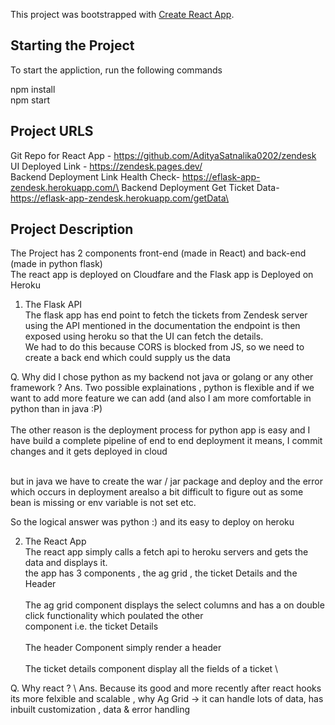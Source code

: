 This project was bootstrapped with [Create React App](https://github.com/facebook/create-react-app).

## Starting the Project

To start the appliction, run the following commands

npm install \
npm start

## Project URLS
Git Repo for React App - https://github.com/AdityaSatnalika0202/zendesk \
UI Deployed Link - https://zendesk.pages.dev/ \
Backend Deployment Link Health Check- https://eflask-app-zendesk.herokuapp.com/\
Backend Deployment Get Ticket Data- https://eflask-app-zendesk.herokuapp.com/getData\



## Project Description

The Project has 2 components front-end (made in React) and back-end (made in python flask) \
The react app is deployed on Cloudfare and the Flask app is Deployed on Heroku 

1. The Flask API\
   The flask app has end point to fetch the tickets from Zendesk server using the API mentioned in the documentation 
   the endpoint is then exposed using heroku so that the UI can fetch the details. \
   We had to do this because CORS is blocked from JS, so we need to create a back end which could supply us the data


Q. Why did I chose python as my backend not java or golang or any other framework ?
Ans. Two possible explainations , python is flexible and if we want to add more feature we can add (and also I am more comfortable in 
python than in java :P)
\
\
The other reason is the deployment process for python app is easy and I have build a complete pipeline of end to end deployment 
it means, I commit changes and it gets deployed in cloud 

\
but in java we have to create the war / jar package and deploy and the error which occurs in deployment arealso a bit difficult to figure
out as some bean is missing or env variable is not set etc.

So the logical answer was python :) and its easy to deploy on heroku 


2. The React App \
   The react app simply calls a fetch api to heroku servers and gets the data and displays it.\
   the app has 3 components , the ag grid , the ticket Details and the Header\
   \
   The ag grid component displays the select columns and has a on double click functionality which poulated the other\
   component i.e. the ticket Details\
\
   The header Component simply render a header\
\
   The ticket details component display all the fields of a ticket \\

Q. Why react ? \\
Ans. Because its good and more recently after react hooks its more felxible and scalable , why Ag Grid -> it can handle lots of data, has inbuilt customization , data & error handling 


    